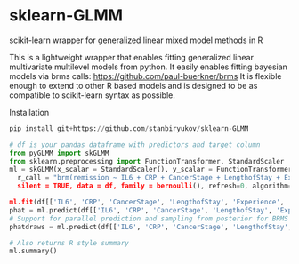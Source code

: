 # sklearn-GLMM
scikit-learn wrapper for generalized linear mixed model methods in R

This is a lightweight wrapper that enables fitting generalized linear multivariate multilevel models from python.
It easily enables fitting bayesian models via brms calls: https://github.com/paul-buerkner/brms
It is flexible enough to extend to other R based models and is designed to be as compatible to scikit-learn syntax as possible.

Installation
```python
pip install git+https://github.com/stanbiryukov/sklearn-GLMM
```

```python
# df is your pandas dataframe with predictors and target column
from pyGLMM import skGLMM
from sklearn.preprocessing import FunctionTransformer, StandardScaler
ml = skGLMM(x_scalar = StandardScaler(), y_scalar = FunctionTransformer(validate=True), 
  r_call = "brm(remission ~ IL6 + CRP + CancerStage + LengthofStay + Experience + (1 | DID), 
  silent = TRUE, data = df, family = bernoulli(), refresh=0, algorithm='sampling', iter = 1000, chains = 4, cores = 4)")

ml.fit(df[['IL6', 'CRP', 'CancerStage', 'LengthofStay', 'Experience', 'DID']], df['remission'])
phat = ml.predict(df[['IL6', 'CRP', 'CancerStage', 'LengthofStay', 'Experience', 'DID']])
# Support for parallel prediction and sampling from posterior for BRMS and LME4 models
phatdraws = ml.predict(df[['IL6', 'CRP', 'CancerStage', 'LengthofStay', 'Experience', 'DID']], n_draws=1000, parallel=True)

# Also returns R style summary
ml.summary()
```
